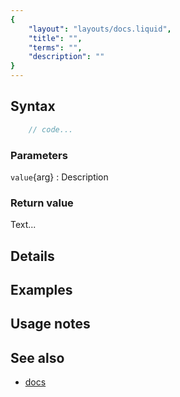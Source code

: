 ```yaml
---
{
	"layout": "layouts/docs.liquid",
	"title": "",
	"terms": "",
	"description": ""
}
---
```


## Syntax

```js
	// code...
```

### Parameters

`value`{arg}
: Description

### Return value

Text...

## Details

## Examples

## Usage notes

## See also

- [docs](/docs/)

